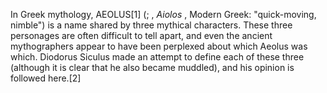In Greek mythology, AEOLUS[1] (; , _Aiolos_ , Modern Greek: "quick-moving, nimble") is a name shared by three mythical characters. These three personages are often difficult to tell apart, and even the ancient mythographers appear to have been perplexed about which Aeolus was which. Diodorus Siculus made an attempt to define each of these three (although it is clear that he also became muddled), and his opinion is followed here.[2]
